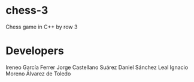 # chess-3
Chess game in C++ by row 3
# Developers
Ireneo García Ferrer
Jorge Castellano Suárez
Daniel Sánchez Leal
Ignacio Moreno Álvarez de Toledo
